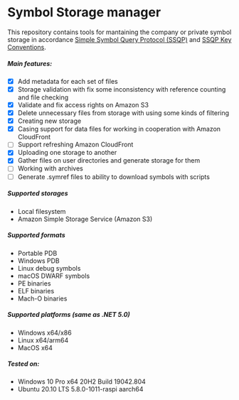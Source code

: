 # Symbol Storage manager
This repository contains tools for mantaining the company or private symbol storage in accordance [Simple Symbol Query Protocol (SSQP)](https://github.com/dotnet/symstore/blob/master/docs/specs/Simple_Symbol_Query_Protocol.md) and [SSQP Key Conventions](https://github.com/dotnet/symstore/blob/master/docs/specs/SSQP_Key_Conventions.md).

##### Main features:
- [x] Add metadata for each set of files
- [x] Storage validation with fix some inconsistency with reference counting and file checking
- [x] Validate and fix access rights on Amazon S3
- [x] Delete unnecessary files from storage with using some kinds of filtering
- [x] Creating new storage
- [x] Casing support for data files for working in cooperation with Amazon CloudFront
- [ ] Support refreshing Amazon CloudFront
- [x] Uploading one storage to another
- [x] Gather files on user directories and generate storage for them
- [ ] Working with archives
- [ ] Generate .symref files to ability to download symbols with scripts

##### Supported storages
- Local filesystem
- Amazon Simple Storage Service (Amazon S3)

##### Supported formats
- Portable PDB
- Windows PDB
- Linux debug symbols
- macOS DWARF symbols
- PE binaries
- ELF binaries
- Mach-O binaries

##### Supported platforms (same as .NET 5.0)
- Windows x64/x86
- Linux x64/arm64
- MacOS x64

##### Tested on:
- Windows 10 Pro x64 20H2 Build 19042.804
- Ubuntu 20.10 LTS 5.8.0-1011-raspi aarch64
